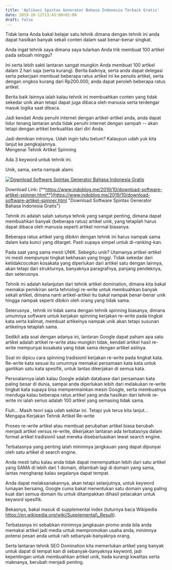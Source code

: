 ```yaml
---
title: 'Aplikasi Spintax Generator Bahasa Indonesia Terbaik Gratis'
date: 2019-10-12T13:43:00+01:00
draft: false
---
```


Tidak lama Anda bakal belajar satu tehnik dimana dengan tehnik ini anda dapat hasilkan banyak sekali conten dalam saat benar-benar singkat.  
  
Anda ingat tehnik saya dimana saya tularkan Anda trik membuat 100 artikel pada sebuah minggu?  
  
Ini serta lebih sakti lantaran sangat mungkin Anda membuat 100 artikel dalam 2 hari saja (serta kurang). Berita baiknya, serta anda dapat delegasi serta pekerjaan membuat beberapa ratus artikel ini ke penulis artikel, serta dengan ongkos kurang dari Rp200.000, anda dapat peroleh beberapa ratus artikel.  
  
Berita baik lainnya ialah kalau tehnik ini membuahkan conten yang tidak sekedar unik akan tetapi dapat juga dibaca oleh manusia serta terdengar masuk logika saat dibaca.  
  
Jadi kendati Anda penuhi internet dengan artikel-artikel anda, anda dapat tidur tenang lantaran anda tidak penuhi internet dengan sampah -- akan tetapi dengan artikel berkualitas dari diri Anda.  
  
Jadi demikian intronya. Udah ingin tahu belum? Kalaupun udah yuk kita lanjut ke pengkajiannya.  
Mengenai Tehnik Artikel Spinning  
  
Ada 3 keyword untuk tehnik ini.  
  
Unik, sama, serta nampak alami.

  

[![Download Software Spintax Generator Bahasa Indonesia Gratis](https://1.bp.blogspot.com/-ws127mgybQs/XaHJtfWNeGI/AAAAAAAAAgI/3z24wjLo-IkI25mPuHLYeQcZjBLAvqWPACLcBGAsYHQ/s1600/Aplikasi%2BArtikel%2BSpinner%2BBahasa%2BIndonesia%2BTerbaik%2BGratis%2B2.jpg "Download Software Spintax Generator Bahasa Indonesia Gratis")](https://wiu-bloog.blogspot.com/2019/10/aplikasi-spintax-generator-bahasa.html)

  

Download Link: [**https://www.indoblog.me/2019/10/download-software-artikel-spinner.html**](https://www.indoblog.me/2019/10/download-software-artikel-spinner.html "Download Software Spintax Generator Bahasa Indonesia Gratis")

  

Tehnik ini adalah salah satunya tehnik yang sangat penting, dimana dapat membuahkan banyak (beberapa ratus) artikel unik, yang tetaplah harus dapat dibaca oleh manusia seperti artikel normal biasanya.  
  
Beberapa ratus artikel yang dibikin dengan tehnik ini harus nampak sama dalam kata kunci yang ditarget. Pasti supaya simpel untuk di-ranking-kan.  
  
Pada saat yang sama mesti UNIK. Sebegitu unik? Utamanya artikel-artikel ini mesti mempunyai tingkat kekhasan yang tinggi. Tidak sekedar dari ketidakcocokan kosakata yang diperlukan dari artikel satu dengan lainnya, akan tetapi dari strukturnya, banyaknya paragrafnya, panjang pendeknya, dan seterusnya.  
  
Tehnik ini adalah kelanjutan dari tehnik artikel domination, dimana kita bakal memakai pemikiran serta tehnologi re-write untuk membuahkan banyak sekali artikel, dimana nanti artikel-artikel itu bakal nampak benar-benar unik hingga nampak seperti dibikin oleh orang yang tidak sama.  
  
Seterusnya , tehnik ini tidak sama dengan tehnik spinning biasanya, dimana umumnya software untuk kerjakan spinning kerjakan re-write pada tingkat kata serta kalimat, membuat artikelnya nampak unik akan tetapi susunan artikelnya tetaplah sama.  
  
Sedikit ada soal dengan adanya ini, lantaran Google dapat paham apa satu artikel adalah artikel re-write atau mungkin tidak, kendati artikel hasil re-write mempunyai kosakata yang tidak sama dengan artikel aslinya.  
  
Soal ini dipicu cara spinning tradisionil kerjakan re-write pada tingkat kata. Re-write kata sesuai itu umumnya memakai persamaan kata kata untuk gantikan satu kata spesifik, untuk lantas dikerjakan di semua kata.  
  
Persoalannya ialah kalau Google adalah database dari persamaan kata paling besar di dunia, sampai anda diperlukan lebih dari melakukan re-write tingkat kata supaya bisa mempermainkan mesin Google, serta membuatnya menduga kalau beberapa ratus artikel yang anda hasilkan dari tehnik re-write ini ialah serius adalah 100 artikel yang semasing tidak sama.  
  
Fiuh... Masih teori saja udah sekitar ini. Tetapi yuk terus kita lanjut...  
Mengapa Kerjakan Tehnik Artikel Re-write  
  
Proses re-write artikel atau membuat perubahan artikel biasa berubah menjadi artikel versus re-write, dikerjakan lantaran ada terbatasnya dalam format artikel tradisionil saat mereka disebarluaskan lewat search engine.  
  
Terbatasnya yang penting ialah minimnya jangkauan yang dapat dipunyai oleh satu artikel di search engine.  
  
Anda mesti tahu kalau anda tidak dapat menempatkan lebih dari satu artikel yang SAMA di lebih dari 1 domain, ditambah lagi di domain yang sama, lantas mengharap kalau segalanya dapat tempat.  
  
Anda dapat melaksanakannya, akan tetapi selanjutnya, untuk keyword lumayan bersaing, Google cuma bakal menentukan satu domain yang paling kuat dari semua domain itu untuk ditampakkan dihasil pelacakan untuk keyword spesifik.  
  
Bekasnya, bakal masuk di supplemental index (tuturnya baca Wikipedia https://en.wikipedia.org/wiki/Supplemental\_Result).  
  
Terbatasnya ini sebabkan minimnya jangkauan promo anda bila anda memakai artikel jadi media untuk mempromokan usaha anda, minimnya potensi pesan anda untuk raih sebanyak-banyaknya orang.  
  
Serta lantaran tehnik SEO Domination kita memerlukan artikel yang banyak untuk dapat di tempat kan di sebanyak-banyaknya keyword, jadi kepentingan untuk membuahkan artikel unik, tiada kurangi kwalitas serta maknanya, berubah menjadi penting.